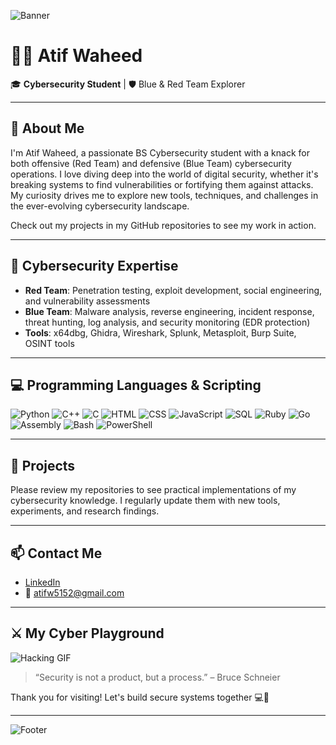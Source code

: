![Banner](https://user-images.githubusercontent.com/74038190/212748842-9fcbad5b-6173-4175-8a61-521f3dbb7514.gif)

# 👨‍💻 Atif Waheed

🎓 **Cybersecurity Student** | 🛡️ Blue & Red Team Explorer 

---

## 🧠 About Me
I'm Atif Waheed, a passionate BS Cybersecurity student with a knack for both offensive (Red Team) and defensive (Blue Team) cybersecurity operations. I love diving deep into the world of digital security, whether it's breaking systems to find vulnerabilities or fortifying them against attacks. My curiosity drives me to explore new tools, techniques, and challenges in the ever-evolving cybersecurity landscape.

Check out my projects in my GitHub repositories to see my work in action.

---

## 🔐 Cybersecurity Expertise
- **Red Team**: Penetration testing, exploit development, social engineering, and vulnerability assessments
- **Blue Team**: Malware analysis, reverse engineering, incident response, threat hunting, log analysis, and security monitoring (EDR protection)
- **Tools**: x64dbg, Ghidra, Wireshark, Splunk, Metasploit, Burp Suite, OSINT tools

---

## 💻 Programming Languages & Scripting
![Python](https://img.shields.io/badge/-Python-3776AB?style=flat-square&logo=python&logoColor=white)
![C++](https://img.shields.io/badge/-C++-00599C?style=flat-square&logo=c%2B%2B&logoColor=white)
![C](https://img.shields.io/badge/-C-A8B9CC?style=flat-square&logo=c&logoColor=white)
![HTML](https://img.shields.io/badge/-HTML-E34F26?style=flat-square&logo=html5&logoColor=white)
![CSS](https://img.shields.io/badge/-CSS-1572B6?style=flat-square&logo=css3&logoColor=white)
![JavaScript](https://img.shields.io/badge/-JavaScript-F7DF1E?style=flat-square&logo=javascript&logoColor=black)
![SQL](https://img.shields.io/badge/-SQL-4479A1?style=flat-square&logo=postgresql&logoColor=white)
![Ruby](https://img.shields.io/badge/-Ruby-CC342D?style=flat-square&logo=ruby&logoColor=white)
![Go](https://img.shields.io/badge/-Go-00ADD8?style=flat-square&logo=go&logoColor=white)
![Assembly](https://img.shields.io/badge/-x86%20Assembly-555555?style=flat-square)
![Bash](https://img.shields.io/badge/-Bash-4EAA25?style=flat-square&logo=gnubash&logoColor=white)
![PowerShell](https://img.shields.io/badge/-PowerShell-5391FE?style=flat-square&logo=powershell&logoColor=white)

---

## 🚀 Projects
Please review my repositories to see practical implementations of my cybersecurity knowledge. I regularly update them with new tools, experiments, and research findings.

---

## 📫 Contact Me
- [LinkedIn](https://www.linkedin.com/in/atifwaheed1)  
- 📧 atifw5152@gmail.com

---

## ⚔️ My Cyber Playground

![Hacking GIF](https://media.giphy.com/media/LmNwrBhejkK9EFP504/giphy.gif)

> “Security is not a product, but a process.” – Bruce Schneier

Thank you for visiting! Let's build secure systems together 💻🔐

---

![Footer](https://capsule-render.vercel.app/api?type=waving&color=0:0f2027,100:2c5364&height=120&section=footer)
